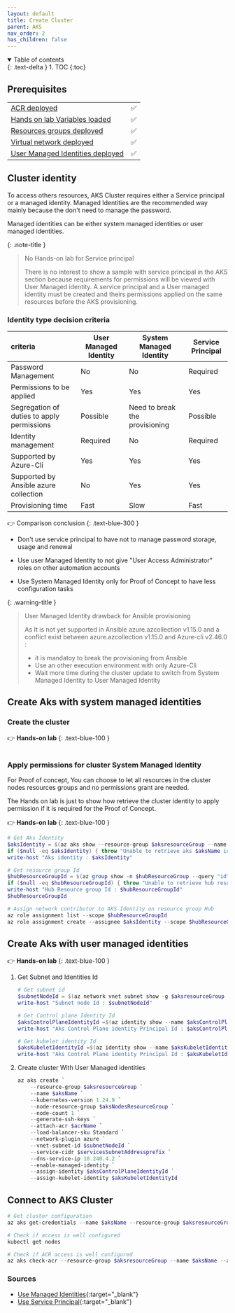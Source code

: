 ```yaml
---
layout: default
title: Create Cluster
parent: AKS
nav_order: 2
has_children: false
---
```


<details open markdown="block">
  <summary>
    Table of contents
  </summary>
  {: .text-delta }
1. TOC
{:toc}
</details>

## Prerequisites

|                                                                                                     |     |
|:--------------------------------------------------------------------------------------------------- | --- |
| [ACR deployed](../03-acr/index.md)                                                                  | ✅ |
| [Hands on lab Variables loaded](02-prerequisites.md#variables-declaration-for-hands-on-lab-scripts) | ✅ |
| [Resources groups deployed](./02-prerequisites.md#resources-groups)                                 | ✅ |
| [Virtual network deployed](./02-prerequisites.md#virtual-network)                                   | ✅ |
| [User Managed Identities deployed](./02-prerequisites.md#user-managed-identities)                   | ✅ |

## Cluster identity

To access others resources, AKS Cluster requires either a Service principal or a managed identity. Managed Identities are the recommended way mainly because the don't need to manage the password.

Managed identities can be either system managed identities or user managed identities.

{: .note-title }
> No Hands-on lab for Service principal
>
> There is no interest to show a sample with service principal in the AKS section because requirements for permissions will be viewed with User Managed identity.
> A service principal and a User managed identity must be created and theirs permissions applied on the same resources before the AKS provisioning.

### Identity type decision criteria

| criteria                                   | User Managed Identity | System Managed Identity        | Service Principal |
|:------------------------------------------ | --------------------- | ------------------------------ | ----------------- |
| Password Management                        | No                    | No                             | Required          |
| Permissions to be applied                  | Yes                   | Yes                            | Yes               |
| Segregation of duties to apply permissions | Possible              | Need to break the provisioning | Possible          |
| Identity management                        | Required              | No                             | Required          |
| Supported by Azure-Cli                     | Yes                   | Yes                            | Yes               |
| Supported by Ansible azure collection      | No                    | Yes                            | Yes               |
| Provisioning time                          | Fast                  | Slow                           | Fast              |

:point_right: Comparison conclusion
{: .text-blue-300 }

* Don't use service principal to have not to manage password storage, usage and renewal

* Use user Managed Identity to not give "User Access Administrator" roles on other automation accounts

* Use System Managed Identity only for Proof of Concept to have less configuration tasks

{: .warning-title }
> User Managed Identity drawback for Ansible provisioning
>
> As It is not yet supported in Ansible azure.azcollection v1.15.0 and a conflict exist between azure.azcollection v1.15.0 and Azure-cli v2.46.0 :
>  * it is mandatoy to break the provisioning from Ansible
>  * Use an other execution environment with only Azure-Cli
>  * Wait more time during the cluster update to switch from System Managed Identity to User Managed Identity

## Create Aks with system managed identities

### Create the cluster

:point_right: **Hands-on lab**
{: .text-blue-100 }

``` powershell

```

### Apply permissions for cluster System Managed Identity

For Proof of concept, You can choose to let all resources in the cluster nodes resources groups and no permissions grant are needed.

The Hands on lab is just to show how retrieve the cluster identity to apply permission if it is required for the Proof of Concept.

:point_right: **Hands-on lab**
{: .text-blue-100 }

``` powershell
# Get Aks Identity
$aksIdentity = $(az aks show --resource-group $aksresourceGroup --name $aksName --query "identity.principalId" -o tsv)
if ($null -eq $aksIdentity) { throw "Unable to retrieve aks $aksName identity in resource group $resourceGroup"}
write-host "Aks identity : $aksIdentity"

# Get resource group Id
$hubResourceGroupId = $(az group show -n $hubResourceGroup --query "id" -o tsv)
if ($null -eq $hubResourceGroupId) { throw "Unable to retrieve hub resource group $hubResourceGroup Id"}
write-host "Hub Resource group Id : $hubResourceGroupId"
$hubResourceGroupId

# Assign network contributor to AKS Identity on resource group Hub
az role assignment list --scope $hubResourceGroupId
az role assignment create --assignee $aksIdentity --scope $hubResourceGroupId --role "Network Contributor"

```

## Create Aks with user managed identities

:point_right: **Hands-on lab**
{: .text-blue-100 }

1. Get Subnet and Identities Id

    ``` powershell
    # Get subnet id
    $subnetNodeId = $(az network vnet subnet show -g $aksresourceGroup --vnet-name $vnetName -n $nodesSubnetName --query "id" -o tsv)
    write-host "Subnet node Id : $subnetNodeId"

    # Get Control plane Identity Id
    $aksControlPlaneIdentityId =$(az identity show --name $aksControlPlaneIdentity --resource-group $managedIdentitiesResourceGroup --query "id" -o tsv)
    write-host "Aks Control Plane identity Principal Id : $aksControlPlaneIdentityId"

    # Get kubelet identity Id
    $aksKubeletIdentityId =$(az identity show --name $aksKubeletIdentity --resource-group $managedIdentitiesResourceGroup --query "id" -o tsv)
    write-host "Aks Control Plane identity Principal Id : $aksKubeletIdentityId"

    ```

2. Create cluster With User Managed identities

    ``` powershell
    az aks create `
        --resource-group $aksresourceGroup `
        --name $aksName `
        --kubernetes-version 1.24.9 `
        --node-resource-group $aksNodesResourceGroup `
        --node-count 1 `
        --generate-ssh-keys `
        --attach-acr $acrName `
        --load-balancer-sku Standard `
        --network-plugin azure `
        --vnet-subnet-id $subnetNodeId `
        --service-cidr $servicesSubnetAddressprefix `
        --dns-service-ip 10.240.4.2 `
        --enable-managed-identity `
        --assign-identity $aksControlPlaneIdentityId `
        --assign-kubelet-identity $aksKubeletIdentityId

    ```


## Connect to AKS Cluster

``` powershell
# Get cluster configuration
az aks get-credentials --name $aksName --resource-group $aksresourceGroup --overwrite-existing 

# Check if access is well configured
kubectl get nodes

# Check if ACR access is well configured
az aks check-acr --resource-group $aksresourceGroup --name $aksName --acr $acrName

```

### Sources

* [Use Managed Identities](https://learn.microsoft.com/en-us/azure/aks/use-managed-identity){:target="_blank"}
* [Use Service Principal](https://learn.microsoft.com/en-us/azure/aks/kubernetes-service-principal?tabs=azure-cli){:target="_blank"}
